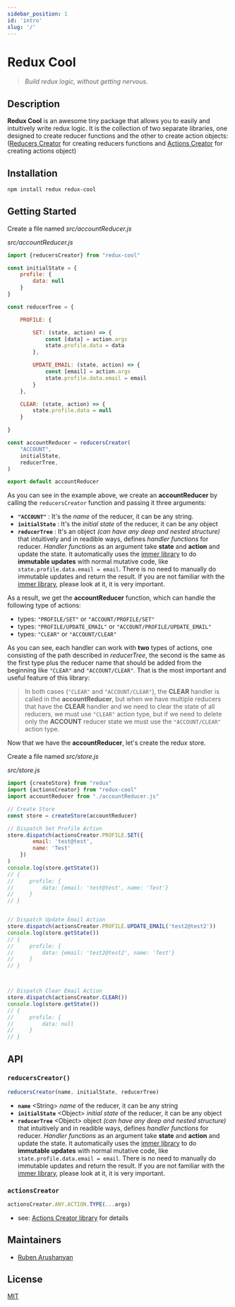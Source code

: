 ```yaml
---
sidebar_position: 1
id: 'intro'
slug: '/'
---
```



# Redux Cool

> *Build redux logic, without getting nervous.*

## Description

**Redux Cool** is an awesome tiny package that allows you to easily and intuitively write redux logic. It is the collection of two separate libraries, one designed to create reducer functions and the other to create action objects: ([Reducers Creator](https://github.com/Ruben-Arushanyan/reducers-creator) for creating reducers functions and [Actions Creator](https://github.com/Ruben-Arushanyan/actions-creator) for creating actions object)

## Installation

```bash
npm install redux redux-cool
```

## Getting Started

Create a file named *src/accountReducer.js*

*src/accountReducer.js*
```javascript
import {reducersCreator} from "redux-cool"

const initialState = {
    profile: {
        data: null
    }
}

const reducerTree = {

    PROFILE: {

        SET: (state, action) => {
            const [data] = action.args
            state.profile.data = data
        },

        UPDATE_EMAIL: (state, action) => {
            const [email] = action.args
            state.profile.data.email = email
        }
    },

    CLEAR: (state, action) => {
        state.profile.data = null
    }

}

const accountReducer = reducersCreator(
    "ACCOUNT",
    initialState,
    reducerTree,
)

export default accountReducer

```
As you can see in the example above, we create an **accountReducer** by calling the `reducersCreator` function and passing it three arguments:

- **`"ACCOUNT"`** : It's the *name* of the reducer, it can be any string.
- **`initialState`** : It's the *initial state* of the reducer, it can be any object
- **`reducerTree`** : It's an object *(can have any deep and nested structure)* that intuitively and in readible ways, defines *handler functions* for reducer. *Handler functions* as an argument take **state** and **action** and update the state. It automatically uses the [immer library](https://immerjs.github.io/immer/) to do **immutable updates** with normal mutative code, like `state.profile.data.email = email`. There is no need to manually do immutable updates and return the result. If you are not familiar with the [immer library](https://immerjs.github.io/immer/), please look at it, it is very important.

As a result, we get the **accountReducer** function, which can handle the following type of actions:
- types: `"PROFILE/SET"` or `"ACCOUNT/PROFILE/SET"`
- types: `"PROFILE/UPDATE_EMAIL"` or `"ACCOUNT/PROFILE/UPDATE_EMAIL"`
- types: `"CLEAR"` or `"ACCOUNT/CLEAR"`

As you can see, each handler can work with **two** types of actions, one consisting of the path described in *reducerTree*, the second is the same as the first type plus the reducer name that should be added from the beginning like `"CLEAR"` and `"ACCOUNT/CLEAR"`. That is the most important and useful feature of this library:

>In both cases (`"CLEAR"` and `"ACCOUNT/CLEAR"`), the **CLEAR** handler is called in the         **accountReducer**, but when we have multiple reducers that have the **CLEAR** handler and we need to clear the state of all reducers, we must use `"CLEAR"` action type, but if we need to delete only the **ACCOUNT** reducer state we must use the `"ACCOUNT/CLEAR"` action type.


Now that we have the **accountReducer**, let's create the redux store.

Create a file named *src/store.js*

*src/store.js*
```javascript
import {createStore} from "redux"
import {actionsCreator} from "redux-cool"
import accountReducer from "./accountReducer.js"

// Create Store
const store = createStore(accountReducer)

// Dispatch Set Profile Action
store.dispatch(actionsCreator.PROFILE.SET({
        email: 'test@test',
        name: 'Test'
    })
)
console.log(store.getState())
// {
//     profile: {
//         data: {email: 'test@test', name: 'Test'}
//     }
// }


// Dispatch Update Email Action
store.dispatch(actionsCreator.PROFILE.UPDATE_EMAIL('test2@test2'))
console.log(store.getState())
// {
//     profile: {
//         data: {email: 'test2@test2', name: 'Test'}
//     }
// }



// Dispatch Clear Email Action
store.dispatch(actionsCreator.CLEAR())
console.log(store.getState())
// {
//     profile: {
//         data: null
//     }
// }

```


## API

### `reducersCreator()`
```javascript
reducersCreator(name, initialState, reducerTree)
```

- **`name`** <String\> *name* of the reducer, it can be any string
- **`initialState`** <Object\> *initial state* of the reducer, it can be any object
- **`reducerTree`** <Object\> object *(can have any deep and nested structure)* that intuitively and in readible ways, defines *handler functions* for reducer. *Handler functions* as an argument take **state** and **action** and update the state. It automatically uses the [immer library](https://immerjs.github.io/immer/) to do **immutable updates** with normal mutative code, like `state.profile.data.email = email`. There is no need to manually do immutable updates and return the result. If you are not familiar with the [immer library](https://immerjs.github.io/immer/), please look at it, it is very important.

### `actionsCreator`

```javascript
actionsCreator.ANY.ACTION.TYPE(...args)
```
- see: [Actions Creator library](https://github.com/Ruben-Arushanyan/actions-creator)  for details

## Maintainers

- [Ruben Arushanyan](https://github.com/ruben-arushanyan)

## License

[MIT](https://github.com/ruben-arushanyan/redux-cool/blob/master/LICENSE)
